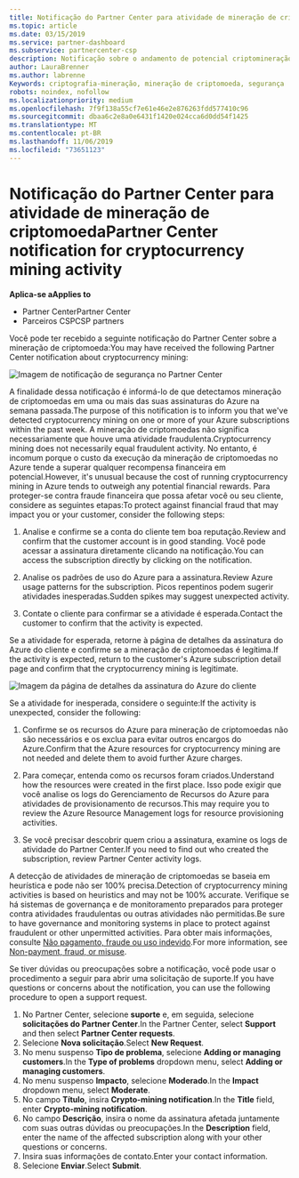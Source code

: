 ```yaml
---
title: Notificação do Partner Center para atividade de mineração de criptografia | Centro de parceiros
ms.topic: article
ms.date: 03/15/2019
ms.service: partner-dashboard
ms.subservice: partnercenter-csp
description: Notificação sobre o andamento de potencial criptomineração.
author: LauraBrenner
ms.author: labrenne
Keywords: criptografia-mineração, mineração de criptomoeda, segurança
robots: noindex, nofollow
ms.localizationpriority: medium
ms.openlocfilehash: 7f9f138a55cf7e61e46e2e876263fdd577410c96
ms.sourcegitcommit: dbaa6c2e8a0e6431f1420e024cca6d0dd54f1425
ms.translationtype: MT
ms.contentlocale: pt-BR
ms.lasthandoff: 11/06/2019
ms.locfileid: "73651123"
---
```

# <a name="partner-center-notification-for-cryptocurrency-mining-activity"></a><span data-ttu-id="f5b8c-104">Notificação do Partner Center para atividade de mineração de criptomoeda</span><span class="sxs-lookup"><span data-stu-id="f5b8c-104">Partner Center notification for cryptocurrency mining activity</span></span>

<span data-ttu-id="f5b8c-105">**Aplica-se a**</span><span class="sxs-lookup"><span data-stu-id="f5b8c-105">**Applies to**</span></span>

-  <span data-ttu-id="f5b8c-106">Partner Center</span><span class="sxs-lookup"><span data-stu-id="f5b8c-106">Partner Center</span></span>
-  <span data-ttu-id="f5b8c-107">Parceiros CSP</span><span class="sxs-lookup"><span data-stu-id="f5b8c-107">CSP partners</span></span>

<span data-ttu-id="f5b8c-108">Você pode ter recebido a seguinte notificação do Partner Center sobre a mineração de criptomoeda:</span><span class="sxs-lookup"><span data-stu-id="f5b8c-108">You may have received the following Partner Center notification about cryptocurrency mining:</span></span>
 
![Imagem de notificação de segurança no Partner Center](images/crypto1.png)

<span data-ttu-id="f5b8c-110">A finalidade dessa notificação é informá-lo de que detectamos mineração de criptomoedas em uma ou mais das suas assinaturas do Azure na semana passada.</span><span class="sxs-lookup"><span data-stu-id="f5b8c-110">The purpose of this notification is to inform you that we've detected cryptocurrency mining on one or more of your Azure subscriptions within the past week.</span></span> <span data-ttu-id="f5b8c-111">A mineração de criptomoedas não significa necessariamente que houve uma atividade fraudulenta.</span><span class="sxs-lookup"><span data-stu-id="f5b8c-111">Cryptocurrency mining does not necessarily equal fraudulent activity.</span></span> <span data-ttu-id="f5b8c-112">No entanto, é incomum porque o custo da execução da mineração de criptomoedas no Azure tende a superar qualquer recompensa financeira em potencial.</span><span class="sxs-lookup"><span data-stu-id="f5b8c-112">However, it's unusual because the cost of running cryptocurrency mining in Azure tends to outweigh any potential financial rewards.</span></span> <span data-ttu-id="f5b8c-113">Para proteger-se contra fraude financeira que possa afetar você ou seu cliente, considere as seguintes etapas:</span><span class="sxs-lookup"><span data-stu-id="f5b8c-113">To protect against financial fraud that may impact you or your customer, consider the following steps:</span></span>

1.  <span data-ttu-id="f5b8c-114">Analise e confirme se a conta do cliente tem boa reputação.</span><span class="sxs-lookup"><span data-stu-id="f5b8c-114">Review and confirm that the customer account is in good standing.</span></span> <span data-ttu-id="f5b8c-115">Você pode acessar a assinatura diretamente clicando na notificação.</span><span class="sxs-lookup"><span data-stu-id="f5b8c-115">You can access the subscription directly by clicking on the notification.</span></span>

2.  <span data-ttu-id="f5b8c-116">Analise os padrões de uso do Azure para a assinatura.</span><span class="sxs-lookup"><span data-stu-id="f5b8c-116">Review Azure usage patterns for the subscription.</span></span> <span data-ttu-id="f5b8c-117">Picos repentinos podem sugerir atividades inesperadas.</span><span class="sxs-lookup"><span data-stu-id="f5b8c-117">Sudden spikes may suggest unexpected activity.</span></span>

3.  <span data-ttu-id="f5b8c-118">Contate o cliente para confirmar se a atividade é esperada.</span><span class="sxs-lookup"><span data-stu-id="f5b8c-118">Contact the customer to confirm that the activity is expected.</span></span>

<span data-ttu-id="f5b8c-119">Se a atividade for esperada, retorne à página de detalhes da assinatura do Azure do cliente e confirme se a mineração de criptomoedas é legítima.</span><span class="sxs-lookup"><span data-stu-id="f5b8c-119">If the activity is expected, return to the customer's Azure subscription detail page and confirm that the cryptocurrency mining is legitimate.</span></span> 


![Imagem da página de detalhes da assinatura do Azure do cliente](images/crypto2.png)

<span data-ttu-id="f5b8c-121">Se a atividade for inesperada, considere o seguinte:</span><span class="sxs-lookup"><span data-stu-id="f5b8c-121">If the activity is unexpected, consider the following:</span></span>

1.  <span data-ttu-id="f5b8c-122">Confirme se os recursos do Azure para mineração de criptomoedas não são necessários e os exclua para evitar outros encargos do Azure.</span><span class="sxs-lookup"><span data-stu-id="f5b8c-122">Confirm that the Azure resources for cryptocurrency mining are not needed and delete them to avoid further Azure charges.</span></span>

2.  <span data-ttu-id="f5b8c-123">Para começar, entenda como os recursos foram criados.</span><span class="sxs-lookup"><span data-stu-id="f5b8c-123">Understand how the resources were created in the first place.</span></span> <span data-ttu-id="f5b8c-124">Isso pode exigir que você analise os logs do Gerenciamento de Recursos do Azure para atividades de provisionamento de recursos.</span><span class="sxs-lookup"><span data-stu-id="f5b8c-124">This may require you to review the Azure Resource Management logs for resource provisioning activities.</span></span>

3.  <span data-ttu-id="f5b8c-125">Se você precisar descobrir quem criou a assinatura, examine os logs de atividade do Partner Center.</span><span class="sxs-lookup"><span data-stu-id="f5b8c-125">If you need to find out who created the subscription, review Partner Center activity logs.</span></span>

<span data-ttu-id="f5b8c-126">A detecção de atividades de mineração de criptomoedas se baseia em heurística e pode não ser 100% precisa.</span><span class="sxs-lookup"><span data-stu-id="f5b8c-126">Detection of cryptocurrency mining activities is based on heuristics and may not be 100% accurate.</span></span> <span data-ttu-id="f5b8c-127">Verifique se há sistemas de governança e de monitoramento preparados para proteger contra atividades fraudulentas ou outras atividades não permitidas.</span><span class="sxs-lookup"><span data-stu-id="f5b8c-127">Be sure to have governance and monitoring systems in place to protect against fraudulent or other unpermitted activities.</span></span> <span data-ttu-id="f5b8c-128">Para obter mais informações, consulte [Não pagamento, fraude ou uso indevido](https://docs.microsoft.com/partner-center/non-payment--fraud--or-misuse).</span><span class="sxs-lookup"><span data-stu-id="f5b8c-128">For more information, see [Non-payment, fraud, or misuse](https://docs.microsoft.com/partner-center/non-payment--fraud--or-misuse).</span></span>

<span data-ttu-id="f5b8c-129">Se tiver dúvidas ou preocupações sobre a notificação, você pode usar o procedimento a seguir para abrir uma solicitação de suporte.</span><span class="sxs-lookup"><span data-stu-id="f5b8c-129">If you have questions or concerns about the notification, you can use the following procedure to open a support request.</span></span>

1.  <span data-ttu-id="f5b8c-130">No Partner Center, selecione **suporte** e, em seguida, selecione **solicitações do Partner Center**.</span><span class="sxs-lookup"><span data-stu-id="f5b8c-130">In the Partner Center, select **Support** and then select **Partner Center requests**.</span></span>
3.  <span data-ttu-id="f5b8c-131">Selecione **Nova solicitação**.</span><span class="sxs-lookup"><span data-stu-id="f5b8c-131">Select **New Request**.</span></span> 
4.  <span data-ttu-id="f5b8c-132">No menu suspenso **Tipo de problema**, selecione **Adding or managing customers**.</span><span class="sxs-lookup"><span data-stu-id="f5b8c-132">In the **Type of problems** dropdown menu, select **Adding or managing customers**.</span></span>
5.  <span data-ttu-id="f5b8c-133">No menu suspenso **Impacto**, selecione **Moderado**.</span><span class="sxs-lookup"><span data-stu-id="f5b8c-133">In the **Impact** dropdown menu, select **Moderate**.</span></span>
6.  <span data-ttu-id="f5b8c-134">No campo **Título**, insira **Crypto-mining notification**.</span><span class="sxs-lookup"><span data-stu-id="f5b8c-134">In the **Title** field, enter **Crypto-mining notification**.</span></span>
7.  <span data-ttu-id="f5b8c-135">No campo **Descrição**, insira o nome da assinatura afetada juntamente com suas outras dúvidas ou preocupações.</span><span class="sxs-lookup"><span data-stu-id="f5b8c-135">In the **Description** field, enter the name of the affected subscription along with your other questions or concerns.</span></span> 
8.  <span data-ttu-id="f5b8c-136">Insira suas informações de contato.</span><span class="sxs-lookup"><span data-stu-id="f5b8c-136">Enter your contact information.</span></span>
9.  <span data-ttu-id="f5b8c-137">Selecione **Enviar**.</span><span class="sxs-lookup"><span data-stu-id="f5b8c-137">Select **Submit**.</span></span>



